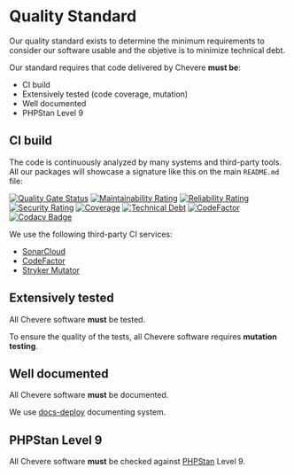 # Quality Standard

Our quality standard exists to determine the minimum requirements to consider our software usable and the objetive is to minimize technical debt.

Our standard requires that code delivered by Chevere **must be**:

* CI build
* Extensively tested (code coverage, mutation)
* Well documented
* PHPStan Level 9

## CI build

The code is continuously analyzed by many systems and third-party tools. All our packages will showcase a signature like this on the main `README.md` file:

[![Quality Gate Status](https://sonarcloud.io/api/project_badges/measure?project=chevere_chevere&metric=alert_status)](https://sonarcloud.io/dashboard?id=chevere_chevere) [![Maintainability Rating](https://sonarcloud.io/api/project_badges/measure?project=chevere_chevere&metric=sqale_rating)](https://sonarcloud.io/dashboard?id=chevere_chevere) [![Reliability Rating](https://sonarcloud.io/api/project_badges/measure?project=chevere_chevere&metric=reliability_rating)](https://sonarcloud.io/dashboard?id=chevere_chevere) [![Security Rating](https://sonarcloud.io/api/project_badges/measure?project=chevere_chevere&metric=security_rating)](https://sonarcloud.io/dashboard?id=chevere_chevere) [![Coverage](https://sonarcloud.io/api/project_badges/measure?project=chevere_chevere&metric=coverage)](https://sonarcloud.io/dashboard?id=chevere_chevere) [![Technical Debt](https://sonarcloud.io/api/project_badges/measure?project=chevere_chevere&metric=sqale_index)](https://sonarcloud.io/dashboard?id=chevere_chevere) [![CodeFactor](https://www.codefactor.io/repository/github/chevere/chevere/badge)](https://www.codefactor.io/repository/github/chevere/chevere) [![Codacy Badge](https://app.codacy.com/project/badge/Grade/b956754f8ff04aaa9ca24a6e4cc21661)](https://www.codacy.com/gh/chevere/chevere/dashboard)

We use the following third-party CI services:

* [SonarCloud](https://sonarcloud.io/)
* [CodeFactor](https://www.codefactor.io/)
* [Stryker Mutator](https://stryker-mutator.io/)

## Extensively tested

All Chevere software **must** be tested.

To ensure the quality of the tests, all Chevere software requires **mutation testing**.

## Well documented

All Chevere software **must** be documented.

We use [docs-deploy](https://github.com/chevere/docs-deploy) documenting system.

## PHPStan Level 9

All Chevere software **must** be checked against [PHPStan](https://phpstan.org/) Level 9.
